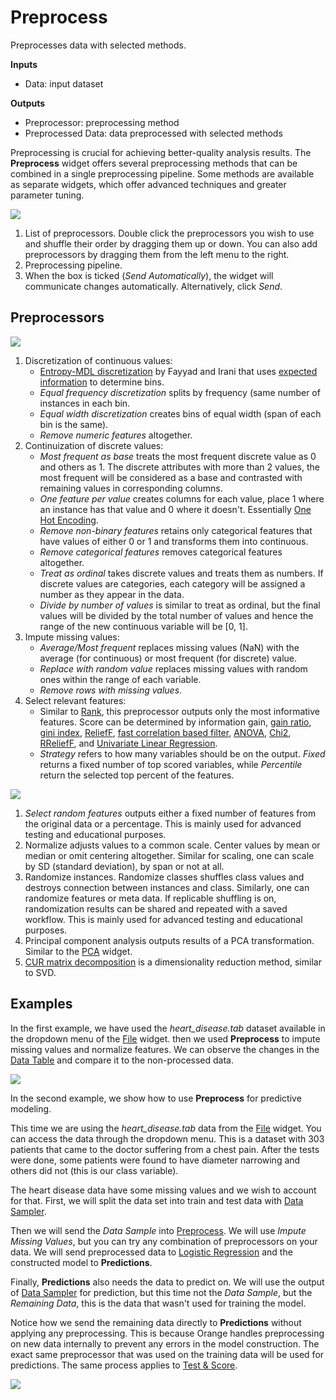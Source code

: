 Preprocess
==========

Preprocesses data with selected methods.

**Inputs**

- Data: input dataset

**Outputs**

- Preprocessor: preprocessing method
- Preprocessed Data: data preprocessed with selected methods

Preprocessing is crucial for achieving better-quality analysis results. The **Preprocess** widget offers several preprocessing methods that can be combined in a single preprocessing pipeline. Some methods are available as separate widgets, which offer advanced techniques and greater parameter tuning.

![](images/preprocess-stamped.png)

1. List of preprocessors. Double click the preprocessors you wish to use and shuffle their order by dragging them up or down. You can also add preprocessors by dragging them from the left menu to the right.
2. Preprocessing pipeline.
3. When the box is ticked (*Send Automatically*), the widget will communicate changes automatically. Alternatively, click *Send*.

Preprocessors
-------------

![](images/Preprocess1-stamped.png)

1. Discretization of continuous values:
   - [Entropy-MDL discretization](http://sci2s.ugr.es/keel/pdf/algorithm/congreso/fayyad1993.pdf) by Fayyad and Irani that uses [expected information](http://kevinmeurer.com/a-simple-guide-to-entropy-based-discretization/) to determine bins.
   - *Equal frequency discretization* splits by frequency (same number of instances in each bin.
   - *Equal width discretization* creates bins of equal width (span of each bin is the same).
   - *Remove numeric features* altogether.
2. Continuization of discrete values:
   - *Most frequent as base* treats the most frequent discrete value as 0 and others as 1. The discrete attributes with more than 2 values, the most frequent will be considered as a base and contrasted with remaining values in corresponding columns.
   - *One feature per value* creates columns for each value, place 1 where an instance has that value and 0 where it doesn't. Essentially [One Hot Encoding](http://scikit-learn.org/stable/modules/generated/sklearn.preprocessing.OneHotEncoder.html).
   - *Remove non-binary features* retains only categorical features that have values of either 0 or 1 and transforms them into continuous.
   - *Remove categorical features* removes categorical features altogether.
   - *Treat as ordinal* takes discrete values and treats them as numbers. If discrete values are categories, each category will be assigned a number as they appear in the data.
   - *Divide by number of values* is similar to treat as ordinal, but the final values will be divided by the total number of values and hence the range of the new continuous variable will be [0, 1].
3. Impute missing values:
   - *Average/Most frequent* replaces missing values (NaN) with the average (for continuous) or most frequent (for discrete) value.
   - *Replace with random value* replaces missing values with random ones within the range of each variable.
   - *Remove rows with missing values*.
4. Select relevant features:
   - Similar to [Rank](../data/rank.md), this preprocessor outputs only the most informative features. Score can be determined by information gain, [gain ratio](https://en.wikipedia.org/wiki/Information_gain_ratio), [gini index](https://en.wikipedia.org/wiki/Gini_coefficient), [ReliefF](https://en.wikipedia.org/wiki/Relief_(feature_selection)), [fast correlation based filter](https://www.aaai.org/Papers/ICML/2003/ICML03-111.pdf), [ANOVA](https://en.wikipedia.org/wiki/One-way_analysis_of_variance), [Chi2](https://en.wikipedia.org/wiki/Chi-squared_distribution), [RReliefF](http://lkm.fri.uni-lj.si/rmarko/papers/robnik03-mlj.pdf), and [Univariate Linear Regression](http://scikit-learn.org/stable/modules/feature_selection.html#feature-selection-using-selectfrommodel).
   - *Strategy* refers to how many variables should be on the output. *Fixed* returns a fixed number of top scored variables, while *Percentile* return the selected top percent of the features.

![](images/Preprocess2-stamped.png)

1. *Select random features* outputs either a fixed number of features from the original data or a percentage. This is mainly used for advanced testing and educational purposes.
2. Normalize adjusts values to a common scale. Center values by mean or median or omit centering altogether. Similar for scaling, one can scale by SD (standard deviation), by span or not at all.
3. Randomize instances. Randomize classes shuffles class values and destroys connection between instances and class. Similarly, one can randomize features or meta data. If replicable shuffling is on, randomization results can be shared and repeated with a saved workflow. This is mainly used for advanced testing and educational purposes.
4. Principal component analysis outputs results of a PCA transformation. Similar to the [PCA](../unsupervised/PCA.md) widget.
5. [CUR matrix decomposition](https://en.wikipedia.org/wiki/CUR_matrix_approximation) is a dimensionality reduction method, similar to SVD.

Examples
--------

In the first example, we have used the *heart_disease.tab* dataset available in the dropdown menu of the [File](../data/file.md) widget. then we used **Preprocess** to impute missing values and normalize features. We can observe the changes in the [Data Table](../data/datatable.md) and compare it to the non-processed data.

![](images/Preprocess-Example1.png)

In the second example, we show how to use **Preprocess** for predictive modeling.

This time we are using the *heart_disease.tab* data from the [File](../data/file.md) widget. You can access the data through the dropdown menu. This is a dataset with 303 patients that came to the doctor suffering from a chest pain. After the tests were done, some patients were found to have diameter narrowing and others did not (this is our class variable).

The heart disease data have some missing values and we wish to account for that. First, we will split the data set into train and test data with [Data Sampler](../data/datasampler.md).

Then we will send the *Data Sample* into [Preprocess](../data/preprocess.md). We will use *Impute Missing Values*, but you can try any combination of preprocessors on your data. We will send preprocessed data to [Logistic Regression](../model/logisticregression.md) and the constructed model to **Predictions**.

Finally, **Predictions** also needs the data to predict on. We will use the output of [Data Sampler](../data/datasampler.md) for prediction, but this time not the *Data Sample*, but the *Remaining Data*, this is the data that wasn't used for training the model.

Notice how we send the remaining data directly to **Predictions** without applying any preprocessing. This is because Orange handles preprocessing on new data internally to prevent any errors in the model construction. The exact same preprocessor that was used on the training data will be used for predictions. The same process applies to [Test & Score](../evaluation/testandscore.md).

![](../evaluation/images/Predictions-Example2.png)
